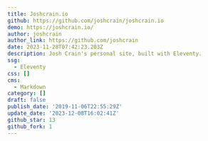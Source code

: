 ```yaml
---
title: Joshcrain.io
github: https://github.com/joshcrain/joshcrain.io
demo: https://joshcrain.io/
author: joshcrain
author_link: https://github.com/joshcrain
date: 2023-11-28T07:42:23.203Z
description: Josh Crain's personal site, built with Eleventy.
ssg:
  - Eleventy
css: []
cms:
  - Markdown
category: []
draft: false
publish_date: '2019-11-06T22:55:29Z'
update_date: '2023-12-08T16:02:41Z'
github_star: 13
github_fork: 1
---
```

